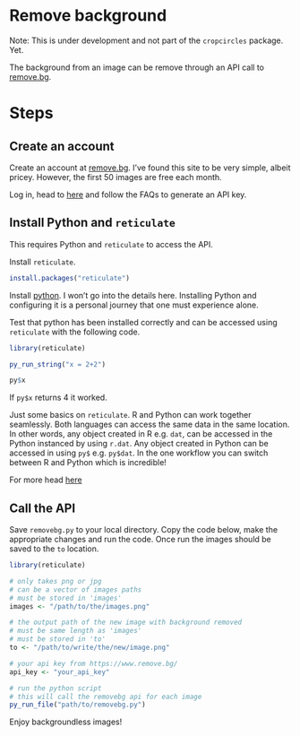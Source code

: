 
# Remove background

Note: This is under development and not part of the `cropcircles`
package. Yet.

The background from an image can be remove through an API call to
[remove.bg](https://www.remove.bg/).

# Steps

## Create an account

Create an account at [remove.bg](https://www.remove.bg/). I’ve found
this site to be very simple, albeit pricey. However, the first 50 images
are free each month.

Log in, head to [here](https://www.remove.bg/tools-api/api-commandline)
and follow the FAQs to generate an API key.

## Install Python and `reticulate`

This requires Python and `reticulate` to access the API.

Install `reticulate`.

``` r
install.packages("reticulate")
```

Install [python](https://www.python.org/downloads/). I won’t go into the
details here. Installing Python and configuring it is a personal journey
that one must experience alone.

Test that python has been installed correctly and can be accessed using
`reticulate` with the following code.

``` r
library(reticulate)

py_run_string("x = 2+2")

py$x
```

If `py$x` returns 4 it worked.

Just some basics on `reticulate`. R and Python can work together
seamlessly. Both languages can access the same data in the same
location. In other words, any object created in R e.g. `dat`, can be
accessed in the Python instanced by using `r.dat`. Any object created in
Python can be accessed in using `py$` e.g. `py$dat`. In the one workflow
you can switch between R and Python which is incredible!

For more head [here](https://rstudio.github.io/reticulate/)

## Call the API

Save `removebg.py` to your local directory. Copy the code below, make
the appropriate changes and run the code. Once run the images should be
saved to the `to` location.

``` r
library(reticulate)

# only takes png or jpg
# can be a vector of images paths
# must be stored in 'images'
images <- "/path/to/the/images.png"

# the output path of the new image with background removed
# must be same length as 'images'
# must be stored in 'to'
to <- "/path/to/write/the/new/image.png"

# your api key from https://www.remove.bg/
api_key <- "your_api_key"

# run the python script
# this will call the removebg api for each image
py_run_file("path/to/removebg.py")
```

Enjoy backgroundless images!
